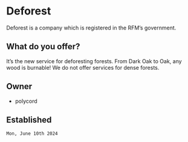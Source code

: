 # Deforest

Deforest is a company which is registered in the RFM’s government.

## What do you offer?
It’s the new service for deforesting forests. From Dark Oak to Oak, any wood is burnable! We do not offer services for dense forests.

## Owner
- polycord

## Established
`Mon, June 10th 2024`
